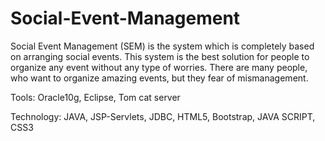 # Social-Event-Management
Social Event Management (SEM) is the system which is completely based on arranging social events. This system is the best solution for people to organize any event without any type of worries. There are many people, who want to organize amazing events, but they fear of mismanagement.

Tools:
		Oracle10g, Eclipse, Tom cat server 
	
Technology:
		JAVA, JSP-Servlets, JDBC, HTML5, Bootstrap, JAVA SCRIPT, CSS3
